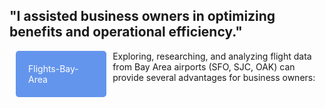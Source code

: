 
"I assisted business owners in optimizing benefits and operational efficiency."
---

<div style="display: flex;">
    <div style="flex: 30%; padding: 0 10px;">
        <a href="https://chloe-ltran.github.io/flights-Bay-Area/" style="background-color: #6495ED; color: #ffffff; padding: 20px; border-radius: 5px; text-decoration: none; display: inline-block;">Flights-Bay-Area</a>
    </div>
    <div style="flex: 70%;">
        Exploring, researching, and analyzing flight data from Bay Area airports (SFO, SJC, OAK) can provide several advantages for business owners:
    </div>
</div>

<br>


<br>
